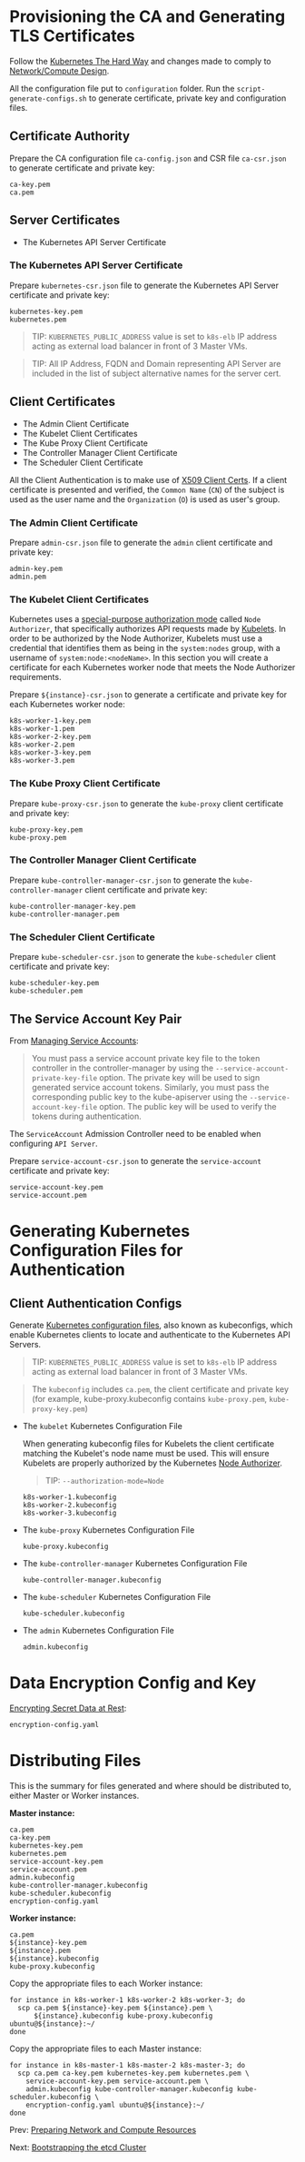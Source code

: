 # Provisioning the CA and Generating TLS Certificates

Follow the [Kubernetes The Hard Way](https://github.com/kelseyhightower/kubernetes-the-hard-way) and changes made to comply to [Network/Compute Design](01-preparing-resources.md).

All the configuration file put to `configuration` folder. Run the `script-generate-configs.sh` to generate certificate, private key and configuration files.

## Certificate Authority

Prepare the CA configuration file `ca-config.json` and CSR file `ca-csr.json` to generate certificate and private key:

```
ca-key.pem
ca.pem
```

## Server Certificates

* The Kubernetes API Server Certificate

### The Kubernetes API Server Certificate

Prepare `kubernetes-csr.json` file to generate the Kubernetes API Server certificate and private key:

```
kubernetes-key.pem
kubernetes.pem
```

> TIP: `KUBERNETES_PUBLIC_ADDRESS` value is set to `k8s-elb` IP address acting as external load balancer in front of 3 Master VMs.

> TIP: All IP Address, FQDN and Domain representing API Server are included in the list of subject alternative names for the server cert.

## Client Certificates

* The Admin Client Certificate
* The Kubelet Client Certificates
* The Kube Proxy Client Certificate
* The Controller Manager Client Certificate
* The Scheduler Client Certificate

All the Client Authentication is to make use of [X509 Client Certs](https://kubernetes.io/docs/reference/access-authn-authz/authentication/). If a client certificate is presented and verified, the `Common Name` (`CN`) of the subject is used as the user name and the `Organization` (`O`) is used as user's group.

### The Admin Client Certificate

Prepare `admin-csr.json` file to generate the `admin` client certificate and private key:

```
admin-key.pem
admin.pem
```

### The Kubelet Client Certificates

Kubernetes uses a [special-purpose authorization mode](https://kubernetes.io/docs/admin/authorization/node/) called `Node Authorizer`, that specifically authorizes API requests made by [Kubelets](https://kubernetes.io/docs/concepts/overview/components/#kubelet). In order to be authorized by the Node Authorizer, Kubelets must use a credential that identifies them as being in the `system:nodes` group, with a username of `system:node:<nodeName>`. In this section you will create a certificate for each Kubernetes worker node that meets the Node Authorizer requirements.

Prepare `${instance}-csr.json` to generate a certificate and private key for each Kubernetes worker node:

```
k8s-worker-1-key.pem
k8s-worker-1.pem
k8s-worker-2-key.pem
k8s-worker-2.pem
k8s-worker-3-key.pem
k8s-worker-3.pem
```

### The Kube Proxy Client Certificate

Prepare `kube-proxy-csr.json` to generate the `kube-proxy` client certificate and private key:

```
kube-proxy-key.pem
kube-proxy.pem
```

###  The Controller Manager Client Certificate

Prepare `kube-controller-manager-csr.json` to generate the `kube-controller-manager` client certificate and private key:

```
kube-controller-manager-key.pem
kube-controller-manager.pem
```

### The Scheduler Client Certificate

Prepare `kube-scheduler-csr.json` to generate the `kube-scheduler` client certificate and private key:

```
kube-scheduler-key.pem
kube-scheduler.pem
```

## The Service Account Key Pair

From [Managing Service Accounts](https://kubernetes.io/docs/reference/access-authn-authz/service-accounts-admin/):

> You must pass a service account private key file to the token controller in the controller-manager by using the `--service-account-private-key-file` option. The private key will be used to sign generated service account tokens. Similarly, you must pass the corresponding public key to the kube-apiserver using the `--service-account-key-file` option. The public key will be used to verify the tokens during authentication.

The `ServiceAccount` Admission Controller need to be enabled when configuring `API Server`.

Prepare `service-account-csr.json` to generate the `service-account` certificate and private key:

```
service-account-key.pem
service-account.pem
```

# Generating Kubernetes Configuration Files for Authentication

## Client Authentication Configs

Generate [Kubernetes configuration files](https://kubernetes.io/docs/concepts/configuration/organize-cluster-access-kubeconfig/), also known as kubeconfigs, which enable Kubernetes clients to locate and authenticate to the Kubernetes API Servers.

> TIP: `KUBERNETES_PUBLIC_ADDRESS` value is set to `k8s-elb` IP address acting as external load balancer in front of 3 Master VMs.

> The `kubeconfig` includes `ca.pem`, the client certificate and private key (for example, kube-proxy.kubeconfig contains `kube-proxy.pem`, `kube-proxy-key.pem`)

* The `kubelet` Kubernetes Configuration File

  When generating kubeconfig files for Kubelets the client certificate matching the Kubelet's node name must be used. This will ensure Kubelets are properly authorized by the Kubernetes [Node Authorizer](https://kubernetes.io/docs/admin/authorization/node/).

  > TIP: `--authorization-mode=Node`

  ```
  k8s-worker-1.kubeconfig
  k8s-worker-2.kubeconfig
  k8s-worker-3.kubeconfig
  ```

* The `kube-proxy` Kubernetes Configuration File

  ```
  kube-proxy.kubeconfig
  ```

* The `kube-controller-manager` Kubernetes Configuration File

  ```
  kube-controller-manager.kubeconfig
  ```

* The `kube-scheduler` Kubernetes Configuration File

  ```
  kube-scheduler.kubeconfig
  ```

* The `admin` Kubernetes Configuration File

  ```
  admin.kubeconfig
  ```

# Data Encryption Config and Key

[Encrypting Secret Data at Rest](https://kubernetes.io/docs/tasks/administer-cluster/encrypt-data/):

```
encryption-config.yaml
```

# Distributing Files

This is the summary for files generated and where should be distributed to, either Master or Worker instances.

**Master instance:**

```
ca.pem
ca-key.pem
kubernetes-key.pem
kubernetes.pem
service-account-key.pem
service-account.pem
admin.kubeconfig
kube-controller-manager.kubeconfig
kube-scheduler.kubeconfig
encryption-config.yaml
```

**Worker instance:**

```
ca.pem
${instance}-key.pem
${instance}.pem
${instance}.kubeconfig
kube-proxy.kubeconfig
```

Copy the appropriate files to each Worker instance:

```
for instance in k8s-worker-1 k8s-worker-2 k8s-worker-3; do
  scp ca.pem ${instance}-key.pem ${instance}.pem \
      ${instance}.kubeconfig kube-proxy.kubeconfig ubuntu@${instance}:~/
done
```

Copy the appropriate files to each Master instance:

```
for instance in k8s-master-1 k8s-master-2 k8s-master-3; do
  scp ca.pem ca-key.pem kubernetes-key.pem kubernetes.pem \
    service-account-key.pem service-account.pem \
    admin.kubeconfig kube-controller-manager.kubeconfig kube-scheduler.kubeconfig \
    encryption-config.yaml ubuntu@${instance}:~/
done
```

Prev: [Preparing Network and Compute Resources](01-preparing-resources.md)

Next: [Bootstrapping the etcd Cluster](03-bootstrapping-etcd.md)
